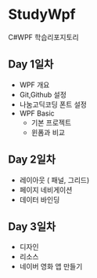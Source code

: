 # StudyWpf
C#WPF 학습리포지토리

## Day 1일차
- WPF 개요
- Git,Github 설정
- 나눔고딕코딩 폰트 설정
- WPF Basic
  - 기본 프로젝트
  - 윈폼과 비교

## Day 2일차
- 레이아웃 ( 패널, 그리드)
- 페이지 네비게이션
- 데이터 바인딩

## Day 3일차
- 디자인 
- 리소스
- 네이버 영화 앱 만들기
